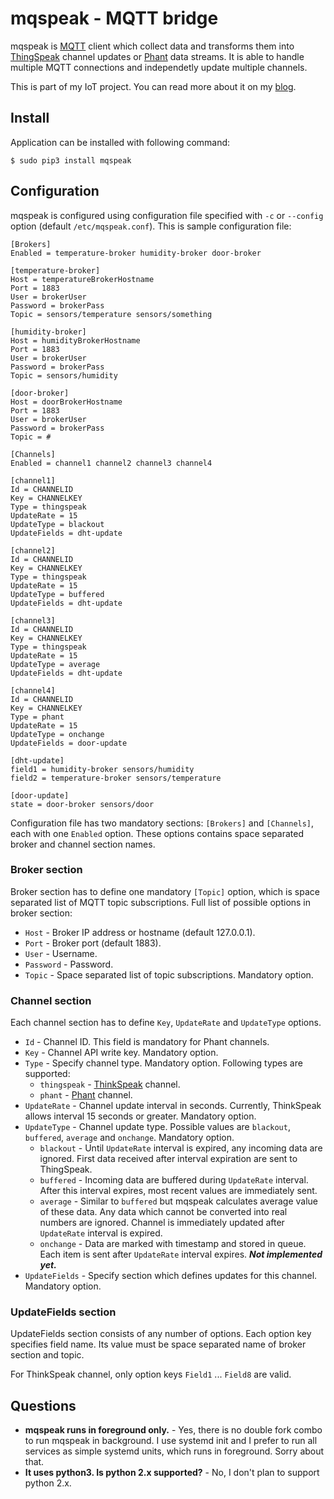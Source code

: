 # mqspeak - MQTT bridge

mqspeak is [MQTT](http://mqtt.org/) client which collect data and transforms
them into [ThingSpeak](https://thingspeak.com/) channel updates or [Phant](http://phant.io/)
data streams. It is able to handle multiple MQTT connections and independetly update
multiple channels.

This is part of my IoT project. You can
read more about it on my [blog](http://buben19.blogspot.com/).

## Install

Application can be installed with following command:

    $ sudo pip3 install mqspeak

## Configuration

mqspeak is configured using configuration file specified with `-c` or `--config`
option (default `/etc/mqspeak.conf`). This is sample configuration file:

    [Brokers]
    Enabled = temperature-broker humidity-broker door-broker

    [temperature-broker]
    Host = temperatureBrokerHostname
    Port = 1883
    User = brokerUser
    Password = brokerPass
    Topic = sensors/temperature sensors/something

    [humidity-broker]
    Host = humidityBrokerHostname
    Port = 1883
    User = brokerUser
    Password = brokerPass
    Topic = sensors/humidity

    [door-broker]
    Host = doorBrokerHostname
    Port = 1883
    User = brokerUser
    Password = brokerPass
    Topic = #

    [Channels]
    Enabled = channel1 channel2 channel3 channel4

    [channel1]
    Id = CHANNELID
    Key = CHANNELKEY
    Type = thingspeak
    UpdateRate = 15
    UpdateType = blackout
    UpdateFields = dht-update

    [channel2]
    Id = CHANNELID
    Key = CHANNELKEY
    Type = thingspeak
    UpdateRate = 15
    UpdateType = buffered
    UpdateFields = dht-update

    [channel3]
    Id = CHANNELID
    Key = CHANNELKEY
    Type = thingspeak
    UpdateRate = 15
    UpdateType = average
    UpdateFields = dht-update

    [channel4]
    Id = CHANNELID
    Key = CHANNELKEY
    Type = phant
    UpdateRate = 15
    UpdateType = onchange
    UpdateFields = door-update

    [dht-update]
    field1 = humidity-broker sensors/humidity
    field2 = temperature-broker sensors/temperature

    [door-update]
    state = door-broker sensors/door

Configuration file has two mandatory sections: `[Brokers]` and `[Channels]`, each with
one `Enabled` option. These options contains space separated broker and channel
section names.

### Broker section

Broker section has to define one mandatory `[Topic]` option, which is space separated
list of MQTT topic subscriptions. Full list of possible options in broker section:

- `Host` - Broker IP address or hostname (default 127.0.0.1).
- `Port` - Broker port (default 1883).
- `User` - Username.
- `Password` - Password.
- `Topic` - Space separated list of topic subscriptions. Mandatory option.

### Channel section

Each channel section has to define `Key`, `UpdateRate` and `UpdateType` options.

- `Id` - Channel ID. This field is mandatory for Phant channels.
- `Key` - Channel API write key. Mandatory option.
- `Type` - Specify channel type. Mandatory option. Following types are supported:
  - `thingspeak` - [ThinkSpeak](https://thingspeak.com/) channel.
  - `phant` - [Phant](http://phant.io/) channel.
- `UpdateRate` - Channel update interval in seconds. Currently, ThinkSpeak allows
  interval 15 seconds or greater. Mandatory option.
- `UpdateType` - Channel update type. Possible values are `blackout`, `buffered`,
  `average` and `onchange`. Mandatory option.
  - `blackout` - Until `UpdateRate` interval is expired, any incoming data are
    ignored. First data received after interval expiration are sent to ThingSpeak.
  - `buffered` - Incoming data are buffered during `UpdateRate` interval. After
    this interval expires, most recent values are immediately sent.
  - `average` - Similar to `buffered` but mqspeak calculates average value of these
    data. Any data which cannot be converted into real numbers are ignored. Channel
    is immediately updated after `UpdateRate` interval is expired.
  - `onchange` - Data are marked with timestamp and stored in queue. Each item is
    sent after `UpdateRate` interval expires. **_Not implemented yet._**
- `UpdateFields` - Specify section which defines updates for this channel. Mandatory option.

### UpdateFields section

UpdateFields section consists of any number of options. Each option key specifies
field name. Its value must be space separated name of broker section and topic.

For ThinkSpeak channel, only option keys `Field1` ... `Field8` are valid.

## Questions

- **mqspeak runs in foreground only.** - Yes, there is no double fork combo to run
  mqspeak in background. I use systemd init and I prefer to run all services as simple
  systemd units, which runs in foreground. Sorry about that.
- **It uses python3. Is python 2.x supported?** - No, I don't plan to support python 2.x.
